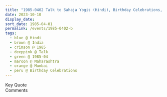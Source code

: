 ```yaml
---
title: "1985-0402 Talk to Sahaja Yogis (Hindi), Birthday Celebrations, after Speeches and Sitar Concert by Debu Chaudhuri, (likely) after Birthday Pūjā, Mumbai, Maharashtra, India"
date: 2023-10-10
display_date: 
sort_date: 1985-04-01
permalink: /events/1985-0402-b
tags:
  - blue @ Hindi
  - brown @ India
  - crimson @ 1985
  - deeppink @ Talk
  - green @ 1985-04
  - maroon @ Maharashtra
  - orange @ Mumbai
  - peru @ Birthday Celebrations
---
```


<wave-list>
  <list-title color="green" width="75">Key Quote</list-title>
  <list-item color="BlanchedAlmond"  width="200"></list-item>
  <list-item color="Lavender"></list-item>
  <list-item color="BlanchedAlmond"></list-item>
</wave-list>

<br>

<wave-list>
  <list-title color="green" width="75">Comments</list-title>
  <list-item color="BlanchedAlmond"  width="200"></list-item>
  <list-item color="Lavender"></list-item>
  <list-item color="BlanchedAlmond"></list-item>
</wave-list>